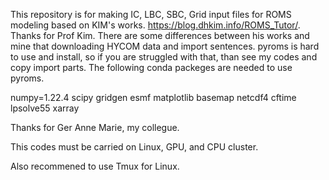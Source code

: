 This repository is for making IC, LBC, SBC, Grid input files for ROMS modeling based on KIM's works. https://blog.dhkim.info/ROMS_Tutor/. Thanks for Prof Kim. 
There are some differences between his works and mine that downloading HYCOM data and import sentences. 
pyroms is hard to use and install, so if you are struggled with that, than see my codes and copy import parts. The following conda packeges are needed to use pyroms.

numpy=1.22.4 scipy gridgen esmf matplotlib basemap netcdf4 cftime lpsolve55 xarray

Thanks for Ger Anne Marie, my collegue. 

This codes must be carried on Linux, GPU, and CPU cluster.

Also recommened to use Tmux for Linux. 




